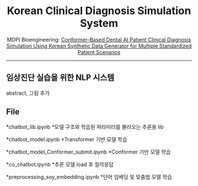 <div align="center">
 
# Korean Clinical Diagnosis Simulation System
MDPI Bioengineering: [Conformer-Based Dental AI Patient Clinical Diagnosis Simulation Using Korean Synthetic Data Generator for Multiple Standardized Patient Scenarios](https://www.mdpi.com/2306-5354/10/5/615)
</div>

---

## 임상진단 실습을 위한 NLP 시스템
abstract,
그림 추가


## File
*chatbot_lib.ipynb
  *모델 구조와 학습된 파라미터를 불러오는 추론용 lib

*chatbot_model.ipynb
  *Transformer 기반 모델 학습

*chatbot_model_Conformer_submit.ipynb
  *Conformer 기반 모델 학습 

*co_chatbot.ipynb
  *추론 모델 load 후 질의응답 

*preprocessing_soy_embedding.ipynb
  *단어 임베딩 및 맞춤법 모델 학습
